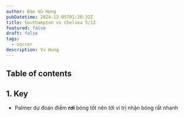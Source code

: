 ```yaml
---
author: Đào Vũ Hưng
pubDatetime: 2024-12-05T01:28:32Z
title: Southampton vs Chelsea 5/12
featured: false
draft: false
tags:
  - soccer
description: Vu Hung
---
```

## Table of contents
##  1. Key
- Palmer dự đoán điểm **rơi** bóng tốt nên tới ví trị nhận bóng rất nhanh